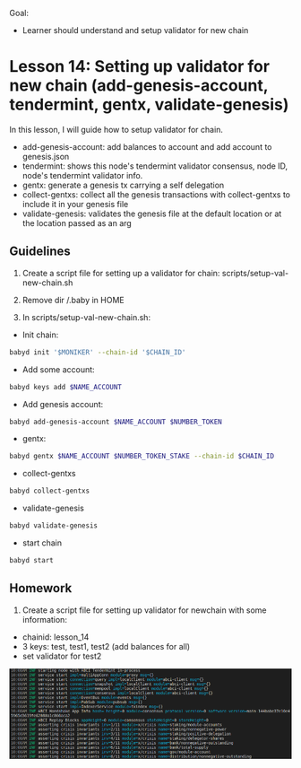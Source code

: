 Goal: 
*  Learner should understand and setup validator for new chain

# Lesson 14: Setting up validator for new chain (add-genesis-account, tendermint, gentx, validate-genesis)

In this lesson, I will guide how to setup validator for chain.

* add-genesis-account: add balances to account and add account to genesis.json
* tendermint: shows this node's tendermint validator consensus, node ID, node's tendermint validator info.
* gentx: generate a genesis tx carrying a self delegation
* collect-gentxs: collect all the genesis transactions with collect-gentxs to include it in your genesis file
* validate-genesis: validates the genesis file at the default location or at the location passed as an arg

## Guidelines

1. Create a script file for setting up a validator for chain: scripts/setup-val-new-chain.sh 

2. Remove dir /.baby in HOME

3. In scripts/setup-val-new-chain.sh:

* Init chain: 
```bash
babyd init '$MONIKER' --chain-id '$CHAIN_ID'
```

* Add some account:
```bash
babyd keys add $NAME_ACCOUNT
```

* Add genesis account:
```bash
babyd add-genesis-account $NAME_ACCOUNT $NUMBER_TOKEN
```

* gentx:
```bash
babyd gentx $NAME_ACCOUNT $NUMBER_TOKEN_STAKE --chain-id $CHAIN_ID
```

* collect-gentxs
```bash
babyd collect-gentxs
```

* validate-genesis
```bash
babyd validate-genesis
```

* start chain
```bash
babyd start
```

## Homework

1. Create a script file for setting up validator for newchain with some information:
- chainid: lesson_14
- 3 keys: test, test1, test2 (add balances for all)
- set validator for test2

![client configuration](images/lesson14.png)